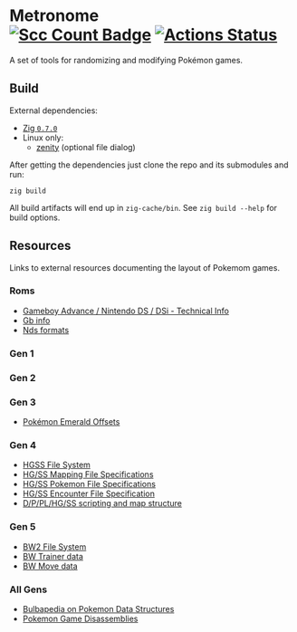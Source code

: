 Metronome  
[![Scc Count Badge](https://sloc.xyz/github/TM35-Metronome/metronome/)](https://github.com/TM35-Metronome/metronome/)
[![Actions Status](https://github.com/TM35-Metronome/metronome/workflows/CI/badge.svg)](https://github.com/TM35-Metronome/metronome/actions)
====

A set of tools for randomizing and modifying Pokémon games.

## Build

External dependencies:
* [Zig `0.7.0`](https://ziglang.org/download/)
* Linux only:
  * [zenity](https://github.com/GNOME/zenity) (optional file dialog)


After getting the dependencies just clone the repo and its submodules and run:
```
zig build
```

All build artifacts will end up in `zig-cache/bin`.
See `zig build --help` for build options.

## Resources

Links to external resources documenting the layout of Pokemom games.

### Roms

* [Gameboy Advance / Nintendo DS / DSi - Technical Info](http://problemkaputt.de/gbatek.htm)
* [Gb info](http://gbdev.gg8.se/files/docs/mirrors/pandocs.html)
* [Nds formats](http://www.romhacking.net/documents/%5B469%5Dnds_formats.htm)

### Gen 1

### Gen 2

### Gen 3

* [Pokémon Emerald Offsets](http://www.romhack.me/database/21/pok%C3%A9mon-emerald-rom-offsets/)

### Gen 4

* [HGSS File System](https://projectpokemon.org/docs/gen-4/hgss-file-system-r21/)
* [HG/SS Mapping File Specifications](https://projectpokemon.org/home/forums/topic/41695-hgss-mapping-file-specifications/?tab=comments#comment-220455)
* [HG/SS Pokemon File Specifications](https://projectpokemon.org/home/forums/topic/41694-hgss-pokemon-file-specifications/?tab=comments#comment-220454)
* [HG/SS Encounter File Specification](https://projectpokemon.org/home/forums/topic/41693-hgss-encounter-file-specification/?tab=comments#comment-220453)
* [D/P/PL/HG/SS scripting and map structure](https://sites.google.com/site/projectpokeresearch/rom-research)

### Gen 5

* [BW2 File System](https://projectpokemon.org/docs/gen-5/b2w2-file-system-r8/)
* [BW Trainer data](https://projectpokemon.org/home/forums/topic/22629-b2w2-general-rom-info/?do=findComment&comment=153174)
* [BW Move data](https://projectpokemon.org/home/forums/topic/14212-bw-move-data/?do=findComment&comment=123606)

### All Gens

* [Bulbapedia on Pokemon Data Structures](https://bulbapedia.bulbagarden.net/wiki/Category:Structures)
* [Pokemon Game Disassemblies](https://github.com/search?utf8=%E2%9C%93&q=Pokemon+Disassembly&type=)
